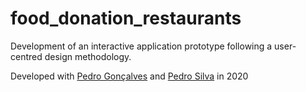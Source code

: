 # food_donation_restaurants
Development of an interactive application prototype following a user-centred design methodology. 


Developed with [Pedro Gonçalves](https://github.com/PedroG-8) and [Pedro Silva](https://github.com/pedromsilva99) in 2020
